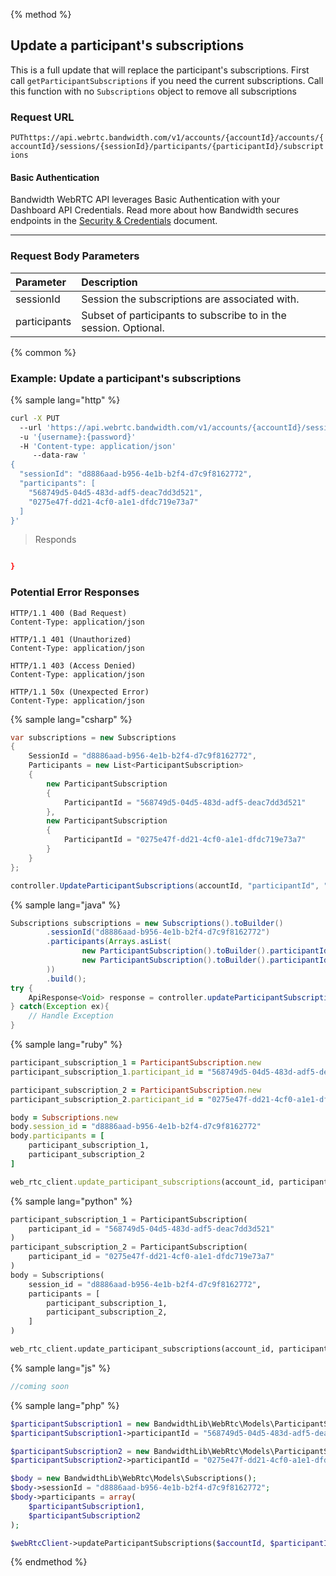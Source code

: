 {% method %}

## Update a participant's subscriptions

This is a full update that will replace the participant's subscriptions. First call `getParticipantSubscriptions` if you need the current subscriptions. Call this function with no `Subscriptions` object to remove all subscriptions


### Request URL
<code class="put">PUT</code>`https://api.webrtc.bandwidth.com/v1/accounts/{accountId}/accounts/{accountId}/sessions/{sessionId}/participants/{participantId}/subscriptions`

#### Basic Authentication

Bandwidth WebRTC API leverages Basic Authentication with your Dashboard API Credentials. Read more about how Bandwidth secures endpoints in the [Security & Credentials](../../../guides/accountCredentials.md) document.

---

### Request Body Parameters
| Parameter                   | Description                                                                                       
|:----------------------------|:--------------------------------------------------------------------------------------------------
| sessionId                   | Session the subscriptions are associated with.                                                    
| participants                | Subset of participants to subscribe to in the session. Optional.                                  




{% common %}

### Example: Update a participant's subscriptions

{% sample lang="http" %}
```bash
curl -X PUT 
  --url 'https://api.webrtc.bandwidth.com/v1/accounts/{accountId}/sessions/{sessionId}/participants/{participantId}/subscriptions' 
  -u '{username}:{password}' 
  -H 'Content-type: application/json' 
	 --data-raw '
{
  "sessionId": "d8886aad-b956-4e1b-b2f4-d7c9f8162772",
  "participants": [
    "568749d5-04d5-483d-adf5-deac7dd3d521",
    "0275e47f-dd21-4cf0-a1e1-dfdc719e73a7"
  ]
}'
```

> Responds

```json

}
```

### Potential Error Responses

```http
HTTP/1.1 400 (Bad Request)
Content-Type: application/json
```

```http
HTTP/1.1 401 (Unauthorized)
Content-Type: application/json
```

```http
HTTP/1.1 403 (Access Denied)
Content-Type: application/json
```

```http
HTTP/1.1 50x (Unexpected Error)
Content-Type: application/json
```

{% sample lang="csharp" %}

```csharp
var subscriptions = new Subscriptions
{
    SessionId = "d8886aad-b956-4e1b-b2f4-d7c9f8162772",
    Participants = new List<ParticipantSubscription>
    {
        new ParticipantSubscription
        {
            ParticipantId = "568749d5-04d5-483d-adf5-deac7dd3d521"
        },
        new ParticipantSubscription
        {
            ParticipantId = "0275e47f-dd21-4cf0-a1e1-dfdc719e73a7"
        }
    }
};

controller.UpdateParticipantSubscriptions(accountId, "participantId", "sessionId", subscriptions);
```

{% sample lang="java" %}

```java
Subscriptions subscriptions = new Subscriptions().toBuilder()
        .sessionId("d8886aad-b956-4e1b-b2f4-d7c9f8162772")
        .participants(Arrays.asList(
                new ParticipantSubscription().toBuilder().participantId("568749d5-04d5-483d-adf5-deac7dd3d521").build(),
                new ParticipantSubscription().toBuilder().participantId("0275e47f-dd21-4cf0-a1e1-dfdc719e73a7").build()
        ))
        .build();
try {
    ApiResponse<Void> response = controller.updateParticipantSubscriptions(accountId, "sessionId", "participantId", subscriptions);
} catch(Exception ex){
    // Handle Exception
}
```

{% sample lang="ruby" %}

```ruby
participant_subscription_1 = ParticipantSubscription.new
participant_subscription_1.participant_id = "568749d5-04d5-483d-adf5-deac7dd3d521"

participant_subscription_2 = ParticipantSubscription.new
participant_subscription_2.participant_id = "0275e47f-dd21-4cf0-a1e1-dfdc719e73a7"

body = Subscriptions.new
body.session_id = "d8886aad-b956-4e1b-b2f4-d7c9f8162772"
body.participants = [
    participant_subscription_1,
    participant_subscription_2
]

web_rtc_client.update_participant_subscriptions(account_id, participant_id, session_id, :body => body)
```

{% sample lang="python" %}

```python
participant_subscription_1 = ParticipantSubscription(
    participant_id = "568749d5-04d5-483d-adf5-deac7dd3d521"
)
participant_subscription_2 = ParticipantSubscription(
    participant_id = "0275e47f-dd21-4cf0-a1e1-dfdc719e73a7"
)
body = Subscriptions(
    session_id = "d8886aad-b956-4e1b-b2f4-d7c9f8162772",
    participants = [
        participant_subscription_1,
        participant_subscription_2,
    ]
)

web_rtc_client.update_participant_subscriptions(account_id, participant_id, session_id, body)
```

{% sample lang="js" %}

```js
//coming soon
```

{% sample lang="php" %}

```php
$participantSubscription1 = new BandwidthLib\WebRtc\Models\ParticipantSubscription();
$participantSubscription1->participantId = "568749d5-04d5-483d-adf5-deac7dd3d521";

$participantSubscription2 = new BandwidthLib\WebRtc\Models\ParticipantSubscription();
$participantSubscription2->participantId = "0275e47f-dd21-4cf0-a1e1-dfdc719e73a7";

$body = new BandwidthLib\WebRtc\Models\Subscriptions();
$body->sessionId = "d8886aad-b956-4e1b-b2f4-d7c9f8162772";
$body->participants = array(
    $participantSubscription1,
    $participantSubscription2
);

$webRtcClient->updateParticipantSubscriptions($accountId, $participantId, $sessionId, $body);
```

{% endmethod %}
